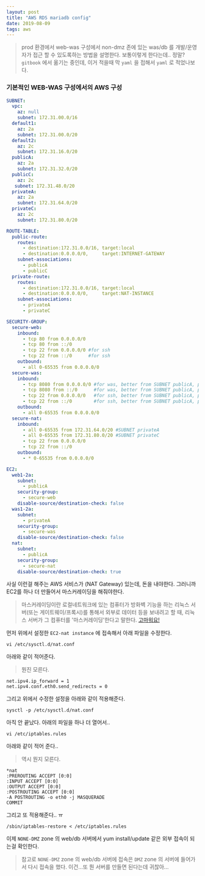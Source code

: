 ```yaml
---
layout: post
title: "AWS RDS mariadb config"
date: 2019-08-09
tags: aws
---
```


> prod 환경에서 web-was 구성에서  non-dmz 존에 있는 was/db 를 개발/운영자가 접근 할 수 있도록하는 방법을 설명한다.
> 보통이렇게 한다는데.. 정말?
> `gitbook` 에서 옮기는 중인데, 이거 적을때 막 `yaml` 을 접해서 `yaml` 로 적었나보다.

### 기본적인 WEB-WAS 구성에서의 AWS 구성

``` yaml
SUBNET:
  vpc:
    az: null
    subnet: 172.31.00.0/16
  default1:
    az: 2a
    subnet: 172.31.00.0/20
  default2:
    az: 2c
    subnet: 172.31.16.0/20
  publicA:
    az: 2a
    subnet: 172.31.32.0/20
  publicC:
    az: 2c
   subnet: 172.31.48.0/20
  privateA:
    az: 2a
    subnet: 172.31.64.0/20
  privateC:
    az: 2c
    subnet: 172.31.80.0/20

ROUTE-TABLE:
  public-route:
    routes:
      - destination:172.31.0.0/16, target:local
      - destination:0.0.0.0/0,     target:INTERNET-GATEWAY
    subnet-associations:
      - publicA
      - publicC
  private-route:
    routes:
      - destination:172.31.0.0/16, target:local
      - destination:0.0.0.0/0,     target:NAT-INSTANCE
    subnet-associations:
      - privateA
      - privateC

SECURITY-GROUP:
  secure-web:
    inbound:
      - tcp 80 from 0.0.0.0/0
      - tcp 80 from ::/0
      - tcp 22 from 0.0.0.0/0 #for ssh
      - tcp 22 from ::/0      #for ssh
    outbound:
      - all 0-65535 from 0.0.0.0/0
  secure-was:
    inbound:
      - tcp 8080 from 0.0.0.0/0 #for was, better from SUBNET publicA, publicC
      - tcp 8080 from ::/0      #for was, better from SUBNET publicA, publicC
      - tcp 22 from 0.0.0.0/0   #for ssh, better from SUBNET publicA, publicC
      - tcp 22 from ::/0        #for ssh, better from SUBNET publicA, publicC
    outbound:
      - all 0-65535 from 0.0.0.0/0
  secure-nat:
    inbound:
      - all 0-65535 from 172.31.64.0/20 #SUBNET privateA
      - all 0-65535 from 172.31.80.0/20 #SUBNET privateC
      - tcp 22 from 0.0.0.0/0
      - tcp 22 from ::/0
    outbound:
      - * 0-65535 from 0.0.0.0/0

EC2:
  web1-2a:
    subnet:
      - publicA
    security-group:
      - secure-web
    disable-source/destination-check: false
  was1-2a:
    subnet:
      - privateA
    security-group:
      - secure-was
    disable-source/destination-check: false
  nat:
    subnet:
      - publicA
    security-group:
      - secure-nat
    disable-source/destination-check: true
```

사실 이런걸 해주는 AWS 서비스가 (NAT Gateway) 있는데, 돈을 내야한다.
그러니까 EC2를 하나 더 만들어서 마스커레이딩을 해줘야한다.

> 마스커레이딩이란 로컬네트워크에 있는 컴퓨터가 방화벽 기능을 하는 리눅스 서버(또는 게이트웨이/프록시)를 통해서 외부로 데이터 등을 보내려고 할 때, 리눅스 서버가 그 컴퓨터를 '마스커레이딩'한다고 말한다.
> [고마워요!](http://egloos.zum.com/gunsystems/v/6784997)

먼저 위에서 설정한 `EC2-nat instance` 에 접속해서 아래 파일을 수정한다.

``` shell
vi /etc/sysctl.d/nat.conf
```

아래와 같이 적어준다.
> 뭔진 모른다.

```
net.ipv4.ip_forward = 1
net.ipv4.conf.eth0.send_redirects = 0
```

그리고 위에서 수정한 설정을 아래와 같이 적용해준다.

``` shell
sysctl -p /etc/sysctl.d/nat.conf
```

아직 안 끝났다. 아래의 파일을 하나 더 열어서..

``` shell
vi /etc/iptables.rules
```

아래와 같이 적어 준다..
> 역시 뭔지 모른다.

```
*nat
:PREROUTING ACCEPT [0:0]
:INPUT ACCEPT [0:0]
:OUTPUT ACCEPT [0:0]
:POSTROUTING ACCEPT [0:0]
-A POSTROUTING -o eth0 -j MASQUERADE
COMMIT
```

그리고 또 적용해준다.. ㅠ

``` shell
/sbin/iptables-restore < /etc/iptables.rules
```

이제 `NONE-DMZ` zone 의 web/db 서버에서 yum install/update 같은 외부 접속이 되는걸 확인한다.

> 참고로 `NONE-DMZ` zone 의 web/db 서버에 접속은 `DMZ` zone 의 서버에 들어가서 다시 접속을 했다. 이건...또 뭔 서버를 만들면 된다는데 귀찮아...
